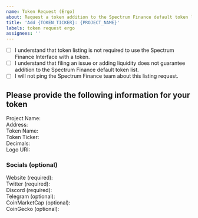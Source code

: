 ```yaml
---
name: Token Request (Ergo)
about: Request a token addition to the Spectrum Finance default token list
title: 'Add {TOKEN_TICKER}: {PROJECT_NAME}'
labels: token request ergo
assignees: ''
---
```


- [ ] I understand that token listing is not required to use the Spectrum Finance Interface with a token.
- [ ] I understand that filing an issue or adding liquidity does not guarantee addition to the Spectrum Finance default token list.
- [ ] I will not ping the Spectrum Finance team about this listing request.

## Please provide the following information for your token
Project Name:  
Address:  
Token Name:  
Token Ticker:    
Decimals:  
Logo URI:  

### Socials (optional)
Website (required):  
Twitter (required):  
Discord (required):  
Telegram (optional):  
CoinMarketCap (optional):  
CoinGecko (optional):  
